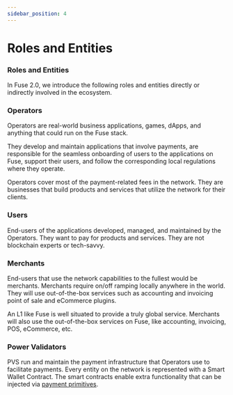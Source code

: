 ```yaml
---
sidebar_position: 4  
---
```

# Roles and Entities

### Roles and Entities

In Fuse 2.0, we introduce the following roles and entities directly or indirectly involved in the ecosystem.

### Operators&#x20;

Operators are real-world business applications, games, dApps, and anything that could run on the Fuse stack.&#x20;

They develop and maintain applications that involve payments, are responsible for the seamless onboarding of users to the applications on Fuse, support their users, and follow the corresponding local regulations where they operate.&#x20;

Operators cover most of the payment-related fees in the network. They are businesses that build products and services that utilize the network for their clients.

### Users

End-users of the applications developed, managed, and maintained by the Operators. They want to pay for products and services. They are not blockchain experts or tech-savvy.

### Merchants

End-users that use the network capabilities to the fullest would be merchants. Merchants require on/off ramping locally anywhere in the world. They will use out-of-the-box services such as accounting and invoicing point of sale and eCommerce plugins.

An L1 like Fuse is well situated to provide a truly global service. Merchants will also use the out-of-the-box services on Fuse, like accounting, invoicing, POS, eCommerce, etc.

### Power Validators

PVS run and maintain the payment infrastructure that Operators use to facilitate payments. Every entity on the network is represented with a Smart Wallet Contract. The smart contracts enable extra functionality that can be injected via [payment primitives](https://app.gitbook.com/o/-LdmeTBjede0-BcSd0W0/s/goUiB6chXvy8iVhpHHNd/understanding-fuse/fuse-v2-next-chapter/payment-primitives).


